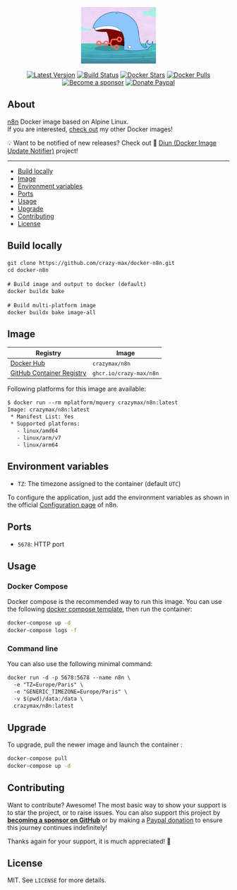 <p align="center"><a href="https://github.com/crazy-max/docker-n8n" target="_blank"><img height="128" src=".github/docker-n8n.jpg"></a></p>

<p align="center">
  <a href="https://hub.docker.com/r/crazymax/n8n/tags?page=1&ordering=last_updated"><img src="https://img.shields.io/github/v/tag/crazy-max/docker-n8n?label=version&style=flat-square" alt="Latest Version"></a>
  <a href="https://github.com/crazy-max/docker-n8n/actions?workflow=build"><img src="https://img.shields.io/github/workflow/status/crazy-max/docker-n8n/build?label=build&logo=github&style=flat-square" alt="Build Status"></a>
  <a href="https://hub.docker.com/r/crazymax/n8n/"><img src="https://img.shields.io/docker/stars/crazymax/n8n.svg?style=flat-square&logo=docker" alt="Docker Stars"></a>
  <a href="https://hub.docker.com/r/crazymax/n8n/"><img src="https://img.shields.io/docker/pulls/crazymax/n8n.svg?style=flat-square&logo=docker" alt="Docker Pulls"></a>
  <br /><a href="https://github.com/sponsors/crazy-max"><img src="https://img.shields.io/badge/sponsor-crazy--max-181717.svg?logo=github&style=flat-square" alt="Become a sponsor"></a>
  <a href="https://www.paypal.me/crazyws"><img src="https://img.shields.io/badge/donate-paypal-00457c.svg?logo=paypal&style=flat-square" alt="Donate Paypal"></a>
</p>

## About

[n8n](https://github.com/n8n-io/n8n) Docker image based on Alpine Linux.<br />
If you are interested, [check out](https://hub.docker.com/r/crazymax/) my other Docker images!

💡 Want to be notified of new releases? Check out 🔔 [Diun (Docker Image Update Notifier)](https://github.com/crazy-max/diun) project!

___

* [Build locally](#build-locally)
* [Image](#image)
* [Environment variables](#environment-variables)
* [Ports](#ports)
* [Usage](#usage)
* [Upgrade](#upgrade)
* [Contributing](#contributing)
* [License](#license)

## Build locally

```shell
git clone https://github.com/crazy-max/docker-n8n.git
cd docker-n8n

# Build image and output to docker (default)
docker buildx bake

# Build multi-platform image
docker buildx bake image-all
```

## Image

| Registry                                                                                         | Image                           |
|--------------------------------------------------------------------------------------------------|---------------------------------|
| [Docker Hub](https://hub.docker.com/r/crazymax/n8n/)                                             | `crazymax/n8n`                  |
| [GitHub Container Registry](https://github.com/users/crazy-max/packages/container/package/n8n)   | `ghcr.io/crazy-max/n8n`         |

Following platforms for this image are available:

```
$ docker run --rm mplatform/mquery crazymax/n8n:latest
Image: crazymax/n8n:latest
 * Manifest List: Yes
 * Supported platforms:
   - linux/amd64
   - linux/arm/v7
   - linux/arm64
```

## Environment variables

* `TZ`: The timezone assigned to the container (default `UTC`)

To configure the application, just add the environment variables as shown in the official
[Configuration page](https://docs.n8n.io/reference/configuration.html) of n8n.

## Ports

* `5678`: HTTP port

## Usage

### Docker Compose

Docker compose is the recommended way to run this image. You can use the following
[docker compose template](examples/compose/docker-compose.yml), then run the container:

```bash
docker-compose up -d
docker-compose logs -f
```

### Command line

You can also use the following minimal command:

```shell
docker run -d -p 5678:5678 --name n8n \
  -e "TZ=Europe/Paris" \
  -e "GENERIC_TIMEZONE=Europe/Paris" \
  -v $(pwd)/data:/data \
  crazymax/n8n:latest
```

## Upgrade

To upgrade, pull the newer image and launch the container :

```bash
docker-compose pull
docker-compose up -d
```

## Contributing

Want to contribute? Awesome! The most basic way to show your support is to star the project, or to raise issues. You
can also support this project by [**becoming a sponsor on GitHub**](https://github.com/sponsors/crazy-max) or by making
a [Paypal donation](https://www.paypal.me/crazyws) to ensure this journey continues indefinitely!

Thanks again for your support, it is much appreciated! :pray:

## License

MIT. See `LICENSE` for more details.
